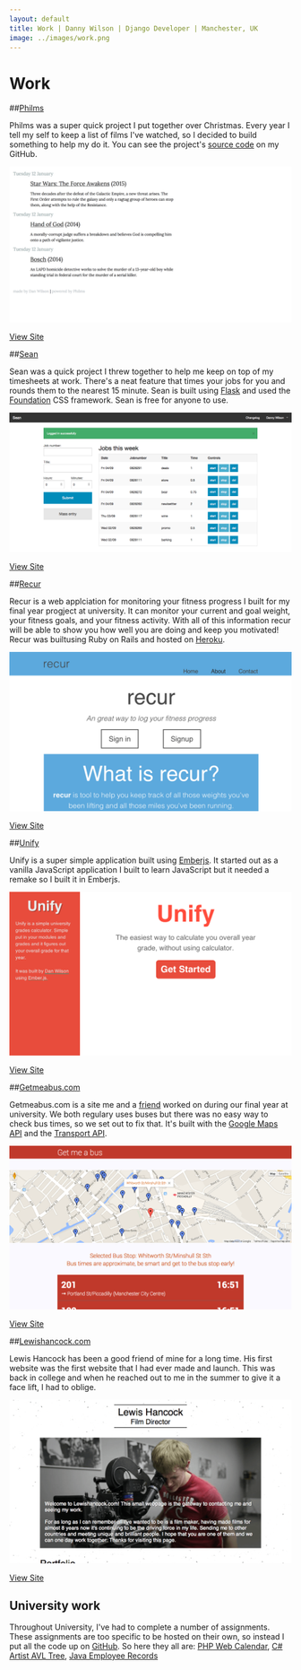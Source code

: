 ```yaml
---
layout: default
title: Work | Danny Wilson | Django Developer | Manchester, UK
image: ../images/work.png
---
```


# Work

##[Philms](http://films.danwilon.co)

Philms was a super quick project I put together over Christmas. Every year I tell my self to keep a list of films I've watched, so I decided to build something to help my do it. You can see the project's [source code](https://github.com/wilsonand1/philms) on my GitHub.

<div class="browser">
<div class="top--bar">
<div class="buttons">
</div>
</div>
<div class="window">
<img src="../images/philms.png" alt="Philms - Film logger">
</div>
</div>

<p class="view--site">
<a href="http://films.danwilson.co" class="view--site--btn">View Site</a>
</p>

##[Sean](http://seants.herokuapp.com)

Sean was a quick project I threw together to help me keep on top of my timesheets at work. There's a neat feature that times your jobs for you and rounds them to the nearest 15 minute. Sean is built using [Flask](http://flask.pocoo.org) and used the [Foundation](http://foundation.zurb.com) CSS framework. Sean is free for anyone to use.

<div class="browser">
<div class="top--bar">
<div class="buttons">
</div>
</div>
<div class="window">
<img src="../images/sean.png" alt="Sean timesheet manager">
</div>
</div>

<p class="view--site">
<a href="http://seants.herokuapp.com" class="view--site--btn">View Site</a>
</p>


##[Recur](https://recur.herokuapp.com/)

Recur is a web applciation for monitoring your fitness progress I built for my final year progject at university. It can monitor your current and goal weight, your fitness goals, and your fitness activity. With all of this information recur will be able to show you how well you are doing and keep you motivated! Recur was builtusing Ruby on Rails and hosted on [Heroku](http://heroku.com).


<div class="browser">
<div class="top--bar">
<div class="buttons">
</div>
</div>
<div class="window">
<img src="../images/recur.png" alt="Recur fitness monitoring application">
</div>
</div>

<p class="view--site">
<a href="https://recur.herokuapp.com/" class="view--site--btn">View Site</a>
</p>

##[Unify](http://danwilson.co/unify)

Unify is a super simple application built using [Emberjs](http://emberjs.com). It started out as a vanilla JavaScript application I built to learn JavaScript but it needed a remake so I built it in Emberjs.

<div class="browser">
<div class="top--bar">
<div class="buttons">
</div>
</div>
<div class="window">
<img src="../images/unify.png" alt="Recur fitness monitoring application">
</div>
</div>

<p class="view--site">
<a href="http://danwilson.co/unify" class="view--site--btn">View Site</a>
</p>

##[Getmeabus.com](http://getmeabus.com)

Getmeabus.com is a site me and a [friend](http://syeefkarim.com) worked on during our final year at university. We both regulary uses buses but there was no easy way to check bus times, so we set out to fix that. It's built with the [Google Maps API](https://developers.google.com/maps/) and the [Transport API](http://transportapi.com/).

<div class="browser">
<div class="top--bar">
<div class="buttons">
</div>
</div>
<div class="window">
<img src="../images/getmeabus.png" alt="Recur fitness monitoring application">
</div>
</div>

<p class="view--site">
<a href="http://getmeabus.com" class="view--site--btn">View Site</a>
</p>

##[Lewishancock.com](http://lewishancock.com)

Lewis Hancock has been a good friend of mine for a long time. His first website was the first website that I had ever made and launch. This was back in college and when he reached out to me in the summer to give it a face lift, I had to oblige.

<div class="browser">
<div class="top--bar">
<div class="buttons">
</div>
</div>
<div class="window">
<img src="../images/lewishancock.png" alt="Recur fitness monitoring application">
</div>
</div>

<p class="view--site">
<a href="http://lewishancock.com" class="view--site--btn">View Site</a>
</p>

## University work
Throughout University, I've had to complete a number of assignments. These assignments are too specific to be hosted on their own, so instead I put all the code up on [GitHub](http://github.com/wilsonand1). So here they all are: [PHP Web Calendar](https://github.com/wilsonand1/web-calendar), [C# Artist AVL Tree](https://github.com/wilsonand1/Artist-AVL-Tree), [Java Employee Records](https://github.com/wilsonand1/Employee-Record)
